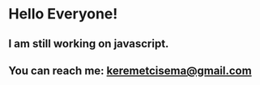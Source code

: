 # Hello Everyone!
## I am still working on javascript.
## You can reach me: keremetcisema@gmail.com
